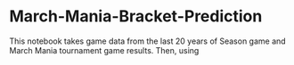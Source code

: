 # March-Mania-Bracket-Prediction

This notebook takes game data from the last 20 years of Season game and March Mania tournament game results. Then, using 
